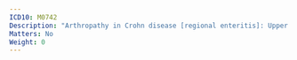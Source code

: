 ```yaml
---
ICD10: M0742
Description: "Arthropathy in Crohn disease [regional enteritis]: Upper arm"
Matters: No
Weight: 0
---
```

